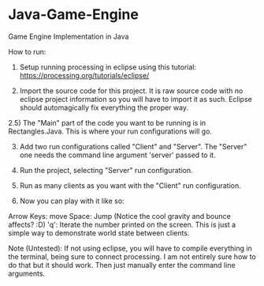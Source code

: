# Java-Game-Engine
Game Engine Implementation in Java

How to run:

1) Setup running processing in eclipse using this tutorial: https://processing.org/tutorials/eclipse/

2) Import the source code for this project. It is raw source code with no eclipse project information so you will have to import it as such. Eclipse should automagically fix everything the proper way.

2.5) The "Main" part of the code you want to be running is in Rectangles.Java. This is where your run configurations will go.

3) Add two run configurations called "Client" and "Server". The "Server" one needs the command line argument 'server' passed to it.

4) Run the project, selecting "Server" run configuration.

5) Run as many clients as you want with the "Client" run configuration.

6) Now you can play with it like so:

Arrow Keys: move
Space: Jump (Notice the cool gravity and bounce affects? :D)
'q': Iterate the number printed on the screen. This is just a simple way to demonstrate world state between clients.



Note (Untested): If not using eclipse, you will have to compile everything in the terminal, being sure to connect processing. I am not entirely sure how to do that but it should work. Then just manually enter the command line arguments.
